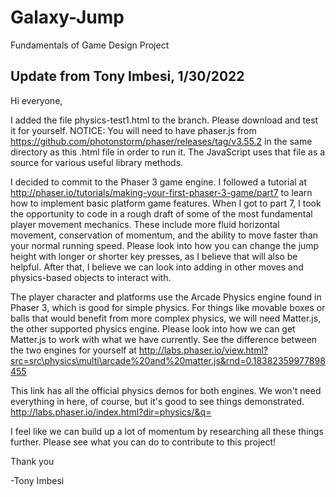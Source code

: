 # Galaxy-Jump
Fundamentals of Game Design Project

## Update from Tony Imbesi, 1/30/2022

Hi everyone,

I added the file physics-test1.html to the branch. Please download and test it for yourself.
NOTICE: You will need to have phaser.js from https://github.com/photonstorm/phaser/releases/tag/v3.55.2 in the same directory as this .html file in order to run it.
The JavaScript uses that file as a source for various useful library methods.


I decided to commit to the Phaser 3 game engine. I followed a tutorial at http://phaser.io/tutorials/making-your-first-phaser-3-game/part7 to learn how to implement basic platform game features. 
When I got to part 7, I took the opportunity to code in a rough draft of some of the most fundamental player movement mechanics.
These include more fluid horizontal movement, conservation of momentum, and the ability to move faster than your normal running speed.
Please look into how you can change the jump height with longer or shorter key presses, as I believe that will also be helpful.
After that, I believe we can look into adding in other moves and physics-based objects to interact with.


The player character and platforms use the Arcade Physics engine found in Phaser 3, which is good for simple physics. 
For things like movable boxes or balls that would benefit from more complex physics, we will need Matter.js, the other supported physics engine.
Please look into how we can get Matter.js to work with what we have currently.
See the difference between the two engines for yourself at http://labs.phaser.io/view.html?src=src\physics\multi\arcade%20and%20matter.js&rnd=0.18382359977898455

This link has all the official physics demos for both engines. We won't need everything in here, of course, but it's good to see things demonstrated. http://labs.phaser.io/index.html?dir=physics/&q=


I feel like we can build up a lot of momentum by researching all these things further. Please see what you can do to contribute to this project!

Thank you

-Tony Imbesi

